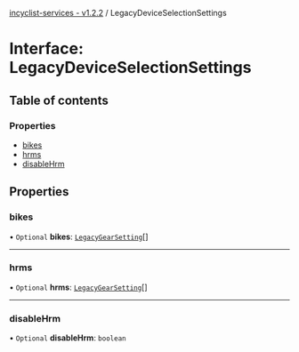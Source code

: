 [incyclist-services - v1.2.2](../README.md) / LegacyDeviceSelectionSettings

# Interface: LegacyDeviceSelectionSettings

## Table of contents

### Properties

- [bikes](LegacyDeviceSelectionSettings.md#bikes)
- [hrms](LegacyDeviceSelectionSettings.md#hrms)
- [disableHrm](LegacyDeviceSelectionSettings.md#disablehrm)

## Properties

### bikes

• `Optional` **bikes**: [`LegacyGearSetting`](LegacyGearSetting.md)[]

___

### hrms

• `Optional` **hrms**: [`LegacyGearSetting`](LegacyGearSetting.md)[]

___

### disableHrm

• `Optional` **disableHrm**: `boolean`
